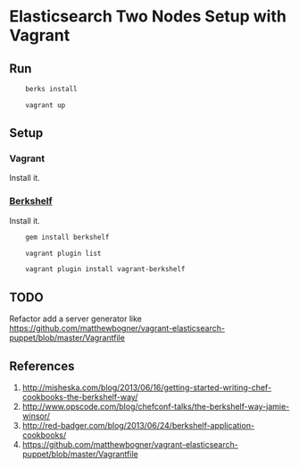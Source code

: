 Elasticsearch Two Nodes Setup with Vagrant
==============================

## Run

```sh
    berks install
```

```sh
    vagrant up
```

## Setup

### Vagrant

Install it.

### [Berkshelf](http://berkshelf.com/)

Install it.

```sh
    gem install berkshelf
```

```sh
    vagrant plugin list
```

```sh
    vagrant plugin install vagrant-berkshelf
```

## TODO

Refactor add a server generator like https://github.com/matthewbogner/vagrant-elasticsearch-puppet/blob/master/Vagrantfile

## References

1. http://misheska.com/blog/2013/06/16/getting-started-writing-chef-cookbooks-the-berkshelf-way/
2. http://www.opscode.com/blog/chefconf-talks/the-berkshelf-way-jamie-winsor/
3. http://red-badger.com/blog/2013/06/24/berkshelf-application-cookbooks/
4. https://github.com/matthewbogner/vagrant-elasticsearch-puppet/blob/master/Vagrantfile
